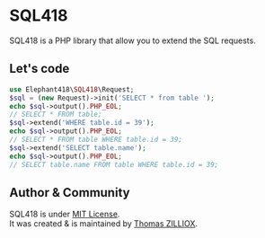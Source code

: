 SQL418
==============

SQL418 is a PHP library that allow you to extend the SQL requests.



Let's code
--------------

```php
use Elephant418\SQL418\Request;
$sql = (new Request)->init('SELECT * from table ');
echo $sql->output().PHP_EOL;
// SELECT * FROM table;
$sql->extend('WHERE table.id = 39');
echo $sql->output().PHP_EOL;
// SELECT * FROM table WHERE table.id = 39;
$sql->extend('SELECT table.name');
echo $sql->output().PHP_EOL;
// SELECT table.name FROM table WHERE table.id = 39;
```



Author & Community
--------

SQL418 is under [MIT License](http://opensource.org/licenses/MIT).<br>
It was created & is maintained by [Thomas ZILLIOX](http://tzi.fr).